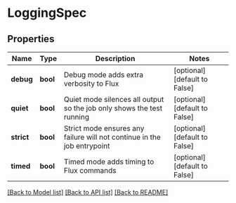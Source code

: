 # LoggingSpec


## Properties
Name | Type | Description | Notes
------------ | ------------- | ------------- | -------------
**debug** | **bool** | Debug mode adds extra verbosity to Flux | [optional] [default to False]
**quiet** | **bool** | Quiet mode silences all output so the job only shows the test running | [optional] [default to False]
**strict** | **bool** | Strict mode ensures any failure will not continue in the job entrypoint | [optional] [default to False]
**timed** | **bool** | Timed mode adds timing to Flux commands | [optional] [default to False]

[[Back to Model list]](../README.md#documentation-for-models) [[Back to API list]](../README.md#documentation-for-api-endpoints) [[Back to README]](../README.md)
